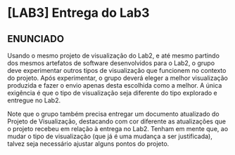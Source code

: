 # [LAB3] Entrega do Lab3

## ENUNCIADO

Usando o mesmo projeto de visualização do Lab2, e até mesmo partindo dos mesmos artefatos de software desenvolvidos para o Lab2, o grupo deve experimentar outros tipos de visualização que funcionem no contexto do projeto. Após experimentar, o grupo deverá eleger a melhor visualização produzida e fazer o envio apenas desta escolhida como a melhor. A única exigência é que o tipo de visualização seja diferente do tipo explorado e entregue no Lab2.

Note que o grupo também precisa entregar um documento atualizado do Projeto de Visualização, destacando com cor diferente as atualizações que o projeto recebeu em relação à entrega no Lab2. Tenham em mente que, ao mudar o tipo de visualização (que já é uma mudança a ser justificada), talvez seja necessário ajustar alguns pontos do projeto.
